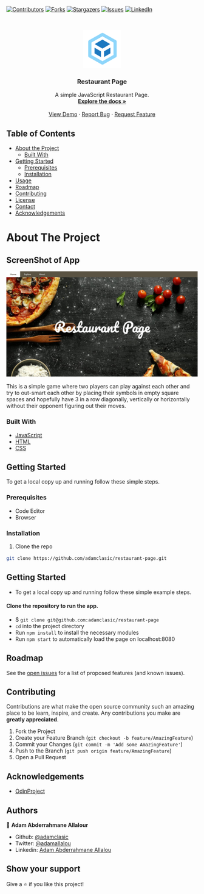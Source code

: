 [![Contributors][contributors-shield]][contributors-url]
[![Forks][forks-shield]][forks-url]
[![Stargazers][stars-shield]][stars-url]
[![Issues][issues-shield]][issues-url]
[![LinkedIn][linkedin-shield]][linkedin-url]



<!-- PROJECT LOGO -->
<br />
<p align="center">
  <a href="https://github.com/adamclasic/restaurant-page">
    <img src="src/images/webpack.png" alt="Logo" width="100" height="100">
  </a>

  <h3 align="center">Restaurant Page</h3>

  <p align="center">
    A simple JavaScript Restaurant Page.
    <br />
    <a href="https://github.com/adamclasic/restaurant-page"><strong>Explore the docs »</strong></a>
    <br />
    <br />
    <a href="https://raw.githack.com/adamclasic/restaurant-page/feature/index.html">View Demo</a>
    ·
    <a href="https://github.com/adamclasic/restaurant-page/issues">Report Bug</a>
    ·
    <a href="https://github.com/adamclasic/restaurant-page/issues">Request Feature</a>
  </p>
</p>



<!-- TABLE OF CONTENTS -->
## Table of Contents

* [About the Project](#about-the-project)
  * [Built With](#built-with)
* [Getting Started](#getting-started)
  * [Prerequisites](#prerequisites)
  * [Installation](#installation)
* [Usage](#usage)
* [Roadmap](#roadmap)
* [Contributing](#contributing)
* [License](#license)
* [Contact](#contact)
* [Acknowledgements](#acknowledgements)



<!-- ABOUT THE PROJECT -->
# About The Project

## ScreenShot of App
[![Product Name Screen Shot][product-screenshot]]()

This is a simple game where two players can play against each other and try to out-smart each other by placing their symbols in empty square spaces and hopefully have 3 in a row diagonally, vertically or horizontally without their opponent figuring out their moves. 

### Built With

* [JavaScript](https://en.wikipedia.org/wiki/JavaScript)
* [HTML](https://en.wikipedia.org/wiki/HTML)
* [CSS](https://en.wikipedia.org/wiki/Cascading_Style_Sheets)



<!-- GETTING STARTED -->
## Getting Started

To get a local copy up and running follow these simple steps.

### Prerequisites
- Code Editor
- Browser

### Installation
 
1. Clone the repo
```sh
git clone https://github.com/adamclasic/restaurant-page.git
```


<!-- USAGE EXAMPLES -->
<!-- ABOUT THE PROJECT -->
## Getting Started
- To get a local copy up and running follow these simple example steps.

#### Clone the repository to run the app.

- $ `git clone git@github.com:adamclasic/restaurant-page`
- `cd` into the project directory
- Run `npm install` to install the necessary modules
- Run `npm start` to automatically load the page on localhost:8080


<!-- ROADMAP -->
## Roadmap

See the [open issues](https://github.com/adamclasic/restaurant-page/issues) for a list of proposed features (and known issues).



<!-- CONTRIBUTING -->
## Contributing

Contributions are what make the open source community such an amazing place to be learn, inspire, and create. Any contributions you make are **greatly appreciated**.

1. Fork the Project
2. Create your Feature Branch (`git checkout -b feature/AmazingFeature`)
3. Commit your Changes (`git commit -m 'Add some AmazingFeature'`)
4. Push to the Branch (`git push origin feature/AmazingFeature`)
5. Open a Pull Request


<!-- ACKNOWLEDGEMENTS -->
## Acknowledgements
* [OdinProject](https://www.theodinproject.com/)

<!-- LICENSE -->

<!-- CONTACT -->
## Authors

👤 **Adam Abderrahmane Allalour**

- Github: [@adamclasic](https://github.com/adamclasic)
- Twitter: [@adamallalou](https://twitter.com/adamallalou)
- Linkedin: [Adam Abderrahmane Allalou](https://linkedin.com/adam-allalou)

<!-- ACKNOWLEDGEMENTS -->
## Show your support

Give a ⭐️ if you like this project!




<!-- MARKDOWN LINKS & IMAGES -->
<!-- https://www.markdownguide.org/basic-syntax/#reference-style-links -->
[contributors-shield]: https://img.shields.io/github/contributors/adamclasic/restaurant-page.svg?style=flat-square
[contributors-url]: https://github.com/adamclasic/restaurant-page/graphs/contributors
[forks-shield]: https://img.shields.io/github/forks/adamclasic/restaurant-page.svg?style=flat-square
[forks-url]: https://github.com/adamclasic/restaurant-page/network/members
[stars-shield]: https://img.shields.io/github/stars/adamclasic/restaurant-page.svg?style=flat-square
[stars-url]: https://github.com/adamclasic/restaurant-page/stargazers
[issues-shield]: https://img.shields.io/github/issues/adamclasic/restaurant-page.svg?style=flat-square
[issues-url]: https://github.com/adamclasic/restaurant-page/issues
[linkedin-shield]: https://img.shields.io/badge/-LinkedIn-black.svg?style=flat-square&logo=linkedin&colorB=555
[linkedin-url]: https://linkedin.com/adam-allalou
[product-screenshot]: src/images/screenshot.jpg